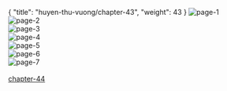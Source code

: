 { "title": "huyen-thu-vuong/chapter-43", "weight": 43 }
<img src="huyen-thu-vuong_0043_01-be94f3e9d16386f938f1544912d17f4d.webp" alt="page-1" origin="https://3.bp.blogspot.com/-bTnjcKXC-hs/VzXwKksTNXI/AAAAAAAG9BU/jpKiAJaTchQ/s0/Huyen-Thu-Vuong-Chapter-43-P-1.jpg"><br/>
<img src="huyen-thu-vuong_0043_02-5a1cf7a1d75f8dff05ae2c168fc9abda.webp" alt="page-2" origin="https://3.bp.blogspot.com/-xS_997q5lyk/VzXwLucdH_I/AAAAAAAG9BY/z_YgwOrRVLI/s0/Huyen-Thu-Vuong-Chapter-43-P-2.jpg"><br/>
<img src="huyen-thu-vuong_0043_03-3c4277f63bb0e66590f6bd1ecb0eabf7.webp" alt="page-3" origin="https://3.bp.blogspot.com/-al1xnXveOCw/VzXwM_nlPnI/AAAAAAAG9Bc/WAGnM2DDzIk/s0/Huyen-Thu-Vuong-Chapter-43-P-3.jpg"><br/>
<img src="huyen-thu-vuong_0043_04-614d6a61cb0fb087e36f794f0a6b1af2.webp" alt="page-4" origin="https://3.bp.blogspot.com/-Vuapz4wqf1g/VzXwOFJaIsI/AAAAAAAG9Bg/fapPmG7X0zU/s0/Huyen-Thu-Vuong-Chapter-43-P-4.jpg"><br/>
<img src="huyen-thu-vuong_0043_05-0ac8f2cdff4d86fca7d087ac8a168c62.webp" alt="page-5" origin="https://3.bp.blogspot.com/-zBoZ0i5mtyk/VzXwPTq9H7I/AAAAAAAG9Bk/ryeNUXBvCtU/s0/Huyen-Thu-Vuong-Chapter-43-P-5.jpg"><br/>
<img src="huyen-thu-vuong_0043_06-70e1fcd6dd1c3f7cf70e9c22a1e8391b.webp" alt="page-6" origin="https://3.bp.blogspot.com/-8egTYdtdig4/VzXwQYNRx1I/AAAAAAAG9Bo/_UNPQPqV0xI/s0/Huyen-Thu-Vuong-Chapter-43-P-6.jpg"><br/>
<img src="huyen-thu-vuong_0043_07-930e174e9f2181b18c17ace0fb8c6e1f.webp" alt="page-7" origin="https://3.bp.blogspot.com/-PGjQIFHJHpY/VzXwRVRXG9I/AAAAAAAG9Bs/HXkQ3P1hdsk/s0/Huyen-Thu-Vuong-Chapter-43-P-7.jpg"><br/>
<br/><a class="nextchap" href="/huyen-thu-vuong/chapter-44">chapter-44</a>

